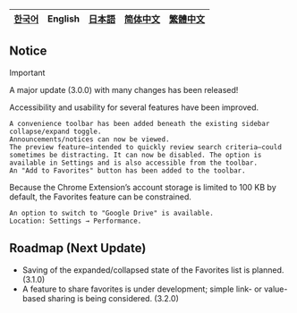 | [한국어](../ko/notice.md) | **English** | [日本語](../ja/notice.md) | [简体中文](../zh_CN/notice.md) | [繁體中文](../zh_TW/notice.md) |
|---|---|---|---|---|

## Notice

> [!IMPORTANT]
> A major update (3.0.0) with many changes has been released!

Accessibility and usability for several features have been improved.
```
A convenience toolbar has been added beneath the existing sidebar collapse/expand toggle.
Announcements/notices can now be viewed.
The preview feature—intended to quickly review search criteria—could sometimes be distracting. It can now be disabled. The option is available in Settings and is also accessible from the toolbar.
An "Add to Favorites" button has been added to the toolbar.
```

Because the Chrome Extension’s account storage is limited to 100 KB by default, the Favorites feature can be constrained.
```
An option to switch to "Google Drive" is available.
Location: Settings → Performance.
```

## Roadmap (Next Update)

- Saving of the expanded/collapsed state of the Favorites list is planned. (3.1.0)
- A feature to share favorites is under development; simple link- or value-based sharing is being considered. (3.2.0)

